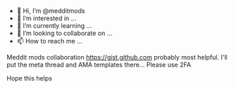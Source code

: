 - 👋 Hi, I’m @medditmods
- 👀 I’m interested in ...
- 🌱 I’m currently learning ...
- 💞️ I’m looking to collaborate on ...
- 📫 How to reach me ...

<!---
medditmods/medditmods is a ✨ special ✨ repository because its `README.md` (this file) appears on your GitHub profile.
You can click the Preview link to take a look at your changes.
--->

Meddit mods collaboration
https://gist.github.com probably most helpful. I'll put the meta thread and AMA templates there...
Please use 2FA

Hope this helps
